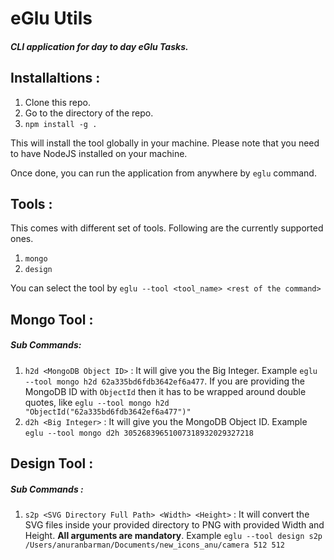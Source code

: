# eGlu Utils

##### CLI application for day to day eGlu Tasks.

## Installaltions :

1. Clone this repo.
2. Go to the directory of the repo.
3. `npm install -g .`

This will install the tool globally in your machine. Please note that you need to have NodeJS installed on your machine.

Once done, you can run the application from anywhere by `eglu` command.

## Tools :

This comes with different set of tools. Following are the currently supported ones.

1. `mongo`
2. `design`

You can select the tool by `eglu --tool <tool_name> <rest of the command>`

## Mongo Tool :

##### Sub Commands:

1. `h2d <MongoDB Object ID>` : It will give you the Big Integer. Example `eglu --tool mongo h2d 62a335bd6fdb3642ef6a477`. If you are providing the MongoDB ID with `ObjectId` then it has to be wrapped around double quotes, like `eglu --tool mongo h2d "ObjectId("62a335bd6fdb3642ef6a477")"`
2. `d2h <Big Integer>` : It will give you the MongoDB Object ID. Example `eglu --tool mongo d2h 30526839651007318932029327218`

## Design Tool :

##### Sub Commands :

1. `s2p <SVG Directory Full Path> <Width> <Height>` : It will convert the SVG files inside your provided directory to PNG with provided Width and Height. **All arguments are mandatory**. Example `eglu --tool design s2p /Users/anuranbarman/Documents/new_icons_anu/camera 512 512`
